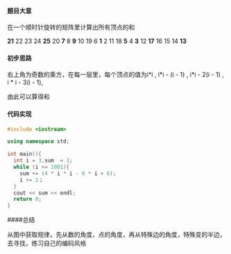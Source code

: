 #### 题目大意

在一个顺时针旋转的矩阵里计算出所有顶点的和

**21** 22 23 24 **25**
20  **7**  8  **9** 10
19  6  **1**  2 11
18  **5**  4  **3** 12
**17** 16 15 14 **13**





#### 初步思路

右上角为奇数的乘方，在每一层里，每个顶点的值为i\*i , i\*i - (i - 1) , i\*i - 2(i - 1) , i \* i - 3(i - 1),

由此可以算得和









#### 代码实现

````c++
#include <iostream>

using namespace std;

int main(){
  int i = 3,sum  = 1;
  while (i <= 1001){
    sum += (4 * i * i - 6 * i + 6);
    i += 2；
  }
  cout << sum << endl;
  return 0;
}
````









####总结

从图中获取规律，先从数的角度，点的角度，再从特殊边的角度，特殊变的半边，去寻找，练习自己的编码风格